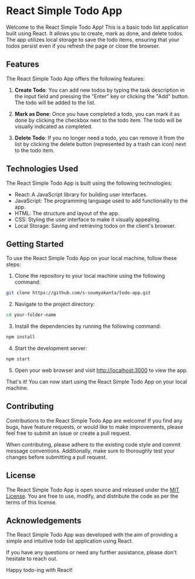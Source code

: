 # React Simple Todo App

Welcome to the React Simple Todo App! This is a basic todo list application built using React. It allows you to create, mark as done, and delete todos. The app utilizes local storage to save the todo items, ensuring that your todos persist even if you refresh the page or close the browser.

## Features

The React Simple Todo App offers the following features:

1. **Create Todo**: You can add new todos by typing the task description in the input field and pressing the "Enter" key or clicking the "Add" button. The todo will be added to the list.

2. **Mark as Done**: Once you have completed a todo, you can mark it as done by clicking the checkbox next to the todo item. The todo will be visually indicated as completed.

3. **Delete Todo**: If you no longer need a todo, you can remove it from the list by clicking the delete button (represented by a trash can icon) next to the todo item.

## Technologies Used

The React Simple Todo App is built using the following technologies:

- React: A JavaScript library for building user interfaces.
- JavaScript: The programming language used to add functionality to the app.
- HTML: The structure and layout of the app.
- CSS: Styling the user interface to make it visually appealing.
- Local Storage: Saving and retrieving todos on the client's browser.

## Getting Started

To use the React Simple Todo App on your local machine, follow these steps:

1. Clone the repository to your local machine using the following command:

```bash
git clone https://github.com/s-soumyakanta/todo-app.git
```

2. Navigate to the project directory:

```bash
cd your-folder-name
```

3. Install the dependencies by running the following command:

```bash
npm install
```

4. Start the development server:

```bash
npm start
```

5. Open your web browser and visit [http://localhost:3000](http://localhost:3000) to view the app.

That's it! You can now start using the React Simple Todo App on your local machine.

## Contributing

Contributions to the React Simple Todo App are welcome! If you find any bugs, have feature requests, or would like to make improvements, please feel free to submit an issue or create a pull request.

When contributing, please adhere to the existing code style and commit message conventions. Additionally, make sure to thoroughly test your changes before submitting a pull request.

## License

The React Simple Todo App is open source and released under the [MIT License](LICENSE). You are free to use, modify, and distribute the code as per the terms of this license.

## Acknowledgements

The React Simple Todo App was developed with the aim of providing a simple and intuitive todo list application using React. 

If you have any questions or need any further assistance, please don't hesitate to reach out.

Happy todo-ing with React!
